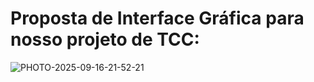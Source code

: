 # Proposta de Interface Gráfica para nosso projeto de TCC:

![PHOTO-2025-09-16-21-52-21](https://github.com/user-attachments/assets/51e27385-beb0-4fc3-857a-7c6014f80fdd)
